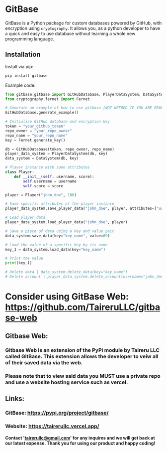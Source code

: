 # GitBase

GitBase is a Python package for custom databases powered by GitHub, with encryption using `cryptography`. It allows you, as a python developer to have a quick and easy to use database without learning a whole new programming language.

## Installation

Install via pip:

```bash
pip install gitbase
```

Example code: 

```py
from gitbase.gitbase import GitHubDatabase, PlayerDataSystem, DataSystem
from cryptography.fernet import Fernet

# Generate an example of how to use gitbase [NOT NEEDED IF YOU ARE READING THIS]
GitHubDatabase.generate_example()

# Initialize GitHub database and encryption key
token = "your_github_token"
repo_owner = "your_repo_owner"
repo_name = "your_repo_name"
key = Fernet.generate_key()

db = GitHubDatabase(token, repo_owner, repo_name)
player_data_system = PlayerDataSystem(db, key)
data_system = DataSystem(db, key)

# Player instance with some attributes
class Player:
    def __init__(self, username, score):
        self.username = username
        self.score = score

player = Player("john_doe", 100)

# Save specific attributes of the player instance
player_data_system.save_player_data("john_doe", player, attributes=["username", "score"])

# Load player data
player_data_system.load_player_data("john_doe", player)

# Save a piece of data using a key and value pair
data_system.save_data(key="key_name", value=69)

# Load the value of a specific key by its name
key_1 = data_system.load_data(key="key_name")

# Print the value
print(key_1)

# Delete data | data_system.delete_data(key="key_name")
# Delete account | player_data_system.delete_account(username="john_doe")
```

# Consider using GitBase Web: https://github.com/TaireruLLC/gitbase-web

## Gitbase Web: 

### Gitbase Web is an extension of the PyPi module by Taireru LLC called GitBase. This extension allows the developer to veiw all of their saved data via the web.
### Please note that to view said data you **MUST** use a private repo and use a website hosting service such as vercel.

## Links: 
### GitBase: https://pypi.org/project/gitbase/
### Website: https://tairerullc.vercel.app/


#### Contact 'tairerullc@gmail.com' for any inquires and we will get back at our latest expense. Thank you for using our product and happy coding!